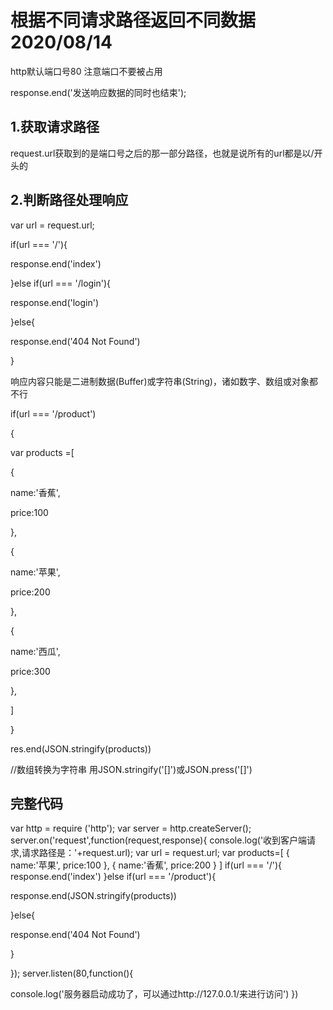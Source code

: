 # 根据不同请求路径返回不同数据 2020/08/14

http默认端口号80 注意端口不要被占用

response.end('发送响应数据的同时也结束');

## 1.获取请求路径

request.url获取到的是端口号之后的那一部分路径，也就是说所有的url都是以/开头的

## 2.判断路径处理响应

var url = request.url;

if(url === '/'){

  response.end('index')

}else if(url === '/login'){

response.end('login')

}else{

response.end('404 Not Found')

}

响应内容只能是二进制数据(Buffer)或字符串(String)，诸如数字、数组或对象都不行

if(url === '/product')

{

var products =[

{

name:'香蕉',

price:100

},

{

name:'苹果',

price:200

},

{

name:'西瓜',

price:300

},

]

}

res.end(JSON.stringify(products))

//数组转换为字符串 用JSON.stringify('[]')或JSON.press('[]')



## **完整代码**

var http = require ('http');
var server = http.createServer();
server.on('request',function(request,response){
  console.log('收到客户端请求,请求路径是：'+request.url);
  var url = request.url;
	var products=[
		{
			name:'苹果',
			price:100
		},
		{
			name:'香蕉',
			price:200
		}
	]
	if(url === '/'){
       response.end('index')
}else if(url === '/product'){

response.end(JSON.stringify(products))

}else{

response.end('404 Not Found')

}

});
server.listen(80,function(){

console.log('服务器启动成功了，可以通过http://127.0.0.1/来进行访问')
})